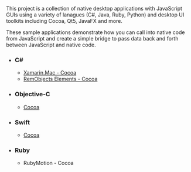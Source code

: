 <p>This project is a collection of native desktop applications with JavaScript GUIs using a variety of lanagues (C#, Java, Ruby, Python) and desktop UI toolkits including Cocoa, Qt5, JavaFX and more.</p><p>These sample applications demonstrate how you can call into native code from JavaScript and create a simple bridge to pass data back and forth between JavaScript and native code.</p>
<ul class="language list">
    <li>
        <h3>C#</h3>
        <ul class="example list">
            <li><a href="https://github.com/rawberg/desktop-javascript/tree/master/Xamarin-Mac">Xamarin.Mac - Cocoa</a></li>
            <li><a href="https://github.com/rawberg/desktop-javascript/tree/master/RemObjects-C%23">RemObjects Elements - Cocoa</a></li>
        </ul>
    </li>
    <li>
        <h3>Objective-C</h3>
        <ul class="example list">
            <li><a href="https://github.com/rawberg/desktop-javascript/tree/master/Objective-C">Cocoa</a></li>
        </ul>
    </li>
    <li>
        <h3>Swift</h3>
        <ul class="example list">
            <li><a href="https://github.com/rawberg/desktop-javascript/tree/master/Swift/SwiftDesktop">Cocoa</a></li>
        </ul>
    </li>
    <li>
        <h3>Ruby</h3>
        <ul class="example list">
            <li>RubyMotion - Cocoa</li>
        </ul>
    </li>
</ul>
